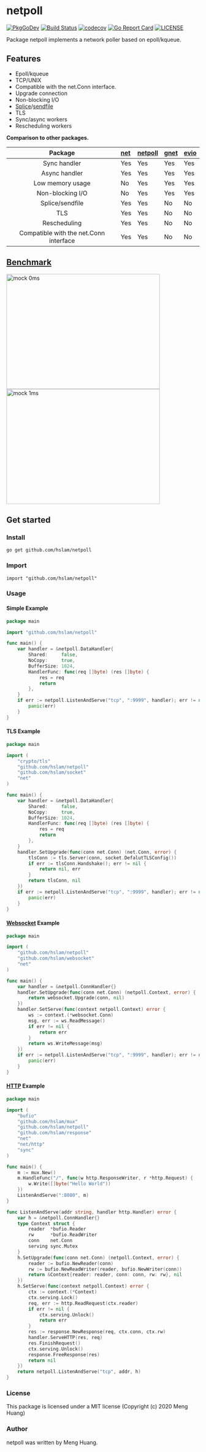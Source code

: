 # netpoll
[![PkgGoDev](https://pkg.go.dev/badge/github.com/hslam/netpoll)](https://pkg.go.dev/github.com/hslam/netpoll)
[![Build Status](https://travis-ci.org/hslam/netpoll.svg?branch=master)](https://travis-ci.org/hslam/netpoll)
[![codecov](https://codecov.io/gh/hslam/netpoll/branch/master/graph/badge.svg)](https://codecov.io/gh/hslam/netpoll)
[![Go Report Card](https://goreportcard.com/badge/github.com/hslam/netpoll)](https://goreportcard.com/report/github.com/hslam/netpoll)
[![LICENSE](https://img.shields.io/github/license/hslam/netpoll.svg?style=flat-square)](https://github.com/hslam/netpoll/blob/master/LICENSE)

Package netpoll implements a network poller based on epoll/kqueue.

## Features

* Epoll/kqueue
* TCP/UNIX
* Compatible with the net.Conn interface.
* Upgrade connection
* Non-blocking I/O
* [Splice](https://github.com/hslam/splice "splice")/[sendfile](https://github.com/hslam/sendfile "sendfile")
* TLS
* Sync/async workers
* Rescheduling workers

**Comparison to other packages.**

|Package| [net](https://github.com/golang/go/tree/master/src/net "net")| [netpoll](https://github.com/hslam/netpoll "netpoll")|[gnet](https://github.com/panjf2000/gnet "gnet")|[evio](https://github.com/tidwall/evio "evio")|
|:--:|:--|:--|:--|:--|
|Sync handler|Yes|Yes|Yes|Yes|
|Async handler|Yes|Yes|Yes|Yes|
|Low memory usage|No|Yes|Yes|Yes|
|Non-blocking I/O|No|Yes|Yes|Yes|
|Splice/sendfile|Yes|Yes|No|No|
|TLS|Yes|Yes|No|No|
|Rescheduling|Yes|Yes|No|No|
|Compatible with the net.Conn interface|Yes|Yes|No|No|

## [Benchmark](http://github.com/hslam/netpoll-benchmark "netpoll-benchmark")

<img src="https://raw.githubusercontent.com/hslam/netpoll-benchmark/master/netpoll-qps.png" width = "400" height = "300" alt="mock 0ms" align=center>
<img src="https://raw.githubusercontent.com/hslam/netpoll-benchmark/master/netpoll-mock-time-qps.png" width = "400" height = "300" alt="mock 1ms" align=center>

## Get started

### Install
```
go get github.com/hslam/netpoll
```
### Import
```
import "github.com/hslam/netpoll"
```
### Usage
#### Simple Example
```go
package main

import "github.com/hslam/netpoll"

func main() {
	var handler = &netpoll.DataHandler{
		Shared:     false,
		NoCopy:     true,
		BufferSize: 1024,
		HandlerFunc: func(req []byte) (res []byte) {
			res = req
			return
		},
	}
	if err := netpoll.ListenAndServe("tcp", ":9999", handler); err != nil {
		panic(err)
	}
}
```

#### TLS Example
```go
package main

import (
	"crypto/tls"
	"github.com/hslam/netpoll"
	"github.com/hslam/socket"
	"net"
)

func main() {
	var handler = &netpoll.DataHandler{
		Shared:     false,
		NoCopy:     true,
		BufferSize: 1024,
		HandlerFunc: func(req []byte) (res []byte) {
			res = req
			return
		},
	}
	handler.SetUpgrade(func(conn net.Conn) (net.Conn, error) {
		tlsConn := tls.Server(conn, socket.DefalutTLSConfig())
		if err := tlsConn.Handshake(); err != nil {
			return nil, err
		}
		return tlsConn, nil
	})
	if err := netpoll.ListenAndServe("tcp", ":9999", handler); err != nil {
		panic(err)
	}
}
```

#### [Websocket](http://github.com/hslam/websocket "websocket") Example
```go
package main

import (
	"github.com/hslam/netpoll"
	"github.com/hslam/websocket"
	"net"
)

func main() {
	var handler = &netpoll.ConnHandler{}
	handler.SetUpgrade(func(conn net.Conn) (netpoll.Context, error) {
		return websocket.Upgrade(conn, nil)
	})
	handler.SetServe(func(context netpoll.Context) error {
		ws := context.(*websocket.Conn)
		msg, err := ws.ReadMessage()
		if err != nil {
			return err
		}
		return ws.WriteMessage(msg)
	})
	if err := netpoll.ListenAndServe("tcp", ":9999", handler); err != nil {
		panic(err)
	}
}
```


#### [HTTP](http://github.com/hslam/rum "rum") Example
```go
package main

import (
	"bufio"
	"github.com/hslam/mux"
	"github.com/hslam/netpoll"
	"github.com/hslam/response"
	"net"
	"net/http"
	"sync"
)

func main() {
	m := mux.New()
	m.HandleFunc("/", func(w http.ResponseWriter, r *http.Request) {
		w.Write([]byte("Hello World"))
	})
	ListenAndServe(":8080", m)
}

func ListenAndServe(addr string, handler http.Handler) error {
	var h = &netpoll.ConnHandler{}
	type Context struct {
		reader  *bufio.Reader
		rw      *bufio.ReadWriter
		conn    net.Conn
		serving sync.Mutex
	}
	h.SetUpgrade(func(conn net.Conn) (netpoll.Context, error) {
		reader := bufio.NewReader(conn)
		rw := bufio.NewReadWriter(reader, bufio.NewWriter(conn))
		return &Context{reader: reader, conn: conn, rw: rw}, nil
	})
	h.SetServe(func(context netpoll.Context) error {
		ctx := context.(*Context)
		ctx.serving.Lock()
		req, err := http.ReadRequest(ctx.reader)
		if err != nil {
			ctx.serving.Unlock()
			return err
		}
		res := response.NewResponse(req, ctx.conn, ctx.rw)
		handler.ServeHTTP(res, req)
		res.FinishRequest()
		ctx.serving.Unlock()
		response.FreeResponse(res)
		return nil
	})
	return netpoll.ListenAndServe("tcp", addr, h)
}
```

### License
This package is licensed under a MIT license (Copyright (c) 2020 Meng Huang)


### Author
netpoll was written by Meng Huang.


